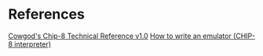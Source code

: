# References
[Cowgod's Chip-8 Technical Reference v1.0](http://devernay.free.fr/hacks/chip8/C8TECH10.HTM)
[How to write an emulator (CHIP-8 interpreter)](https://multigesture.net/articles/how-to-write-an-emulator-chip-8-interpreter/)
